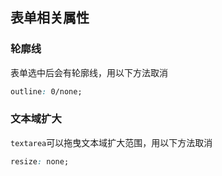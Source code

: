 ## 表单相关属性
### 轮廓线
表单选中后会有轮廓线，用以下方法取消
```css
outline: 0/none;
```
### 文本域扩大
`textarea`可以拖曳文本域扩大范围，用以下方法取消
```css
resize: none;
```